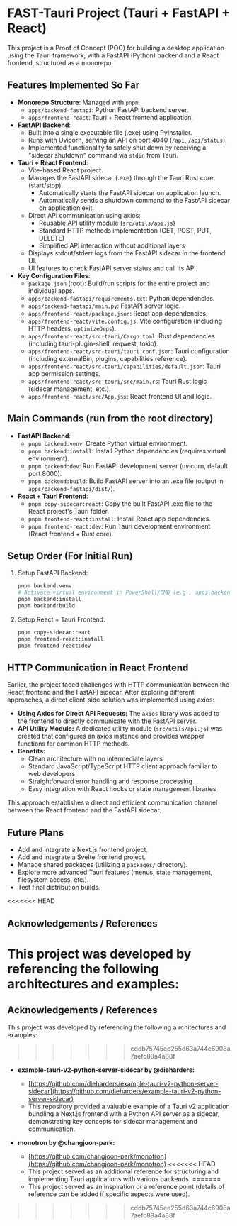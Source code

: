 # FAST-Tauri Project (Tauri + FastAPI + React)

This project is a Proof of Concept (POC) for building a desktop application using the Tauri framework, with a FastAPI (Python) backend and a React frontend, structured as a monorepo.

## Features Implemented So Far

*   **Monorepo Structure**: Managed with `pnpm`.
    *   `apps/backend-fastapi`: Python FastAPI backend server.
    *   `apps/frontend-react`: Tauri + React frontend application.
*   **FastAPI Backend**:
    *   Built into a single executable file (.exe) using PyInstaller.
    *   Runs with Uvicorn, serving an API on port 4040 (`/api`, `/api/status`).
    *   Implemented functionality to safely shut down by receiving a "sidecar shutdown" command via `stdin` from Tauri.
*   **Tauri + React Frontend**:
    *   Vite-based React project.
    *   Manages the FastAPI sidecar (.exe) through the Tauri Rust core (start/stop).
        *   Automatically starts the FastAPI sidecar on application launch.
        *   Automatically sends a shutdown command to the FastAPI sidecar on application exit.
    *   Direct API communication using axios:
        *   Reusable API utility module (`src/utils/api.js`)
        *   Standard HTTP methods implementation (GET, POST, PUT, DELETE)
        *   Simplified API interaction without additional layers
    *   Displays stdout/stderr logs from the FastAPI sidecar in the frontend UI.
    *   UI features to check FastAPI server status and call its API.
*   **Key Configuration Files**:
    *   `package.json` (root): Build/run scripts for the entire project and individual apps.
    *   `apps/backend-fastapi/requirements.txt`: Python dependencies.
    *   `apps/backend-fastapi/main.py`: FastAPI server logic.
    *   `apps/frontend-react/package.json`: React app dependencies.
    *   `apps/frontend-react/vite.config.js`: Vite configuration (including HTTP headers, `optimizeDeps`).
    *   `apps/frontend-react/src-tauri/Cargo.toml`: Rust dependencies (including tauri-plugin-shell, reqwest, tokio).
    *   `apps/frontend-react/src-tauri/tauri.conf.json`: Tauri configuration (including externalBin, plugins, capabilities reference).
    *   `apps/frontend-react/src-tauri/capabilities/default.json`: Tauri app permission settings.
    *   `apps/frontend-react/src-tauri/src/main.rs`: Tauri Rust logic (sidecar management, etc.).
    *   `apps/frontend-react/src/App.jsx`: React frontend UI and logic.

## Main Commands (run from the root directory)

*   **FastAPI Backend**:
    *   `pnpm backend:venv`: Create Python virtual environment.
    *   `pnpm backend:install`: Install Python dependencies (requires virtual environment).
    *   `pnpm backend:dev`: Run FastAPI development server (uvicorn, default port 8000).
    *   `pnpm backend:build`: Build FastAPI server into an .exe file (output in `apps/backend-fastapi/dist/`).
*   **React + Tauri Frontend**:
    *   `pnpm copy-sidecar:react`: Copy the built FastAPI .exe file to the React project's Tauri folder.
    *   `pnpm frontend-react:install`: Install React app dependencies.
    *   `pnpm frontend-react:dev`: Run Tauri development environment (React frontend + Rust core).

## Setup Order (For Initial Run)

1.  Setup FastAPI Backend:
    ```bash
    pnpm backend:venv
    # Activate virtual environment in PowerShell/CMD (e.g., apps\backend-fastapi\.venv\Scripts\activate.bat)
    pnpm backend:install
    pnpm backend:build
    ```
2.  Setup React + Tauri Frontend:
    ```bash
    pnpm copy-sidecar:react
    pnpm frontend-react:install
    pnpm frontend-react:dev
    ```

## HTTP Communication in React Frontend

Earlier, the project faced challenges with HTTP communication between the React frontend and the FastAPI sidecar. After exploring different approaches, a direct client-side solution was implemented using axios:

*   **Using Axios for Direct API Requests:** The `axios` library was added to the frontend to directly communicate with the FastAPI server.
*   **API Utility Module:** A dedicated utility module (`src/utils/api.js`) was created that configures an axios instance and provides wrapper functions for common HTTP methods.
*   **Benefits:**
    *   Clean architecture with no intermediate layers
    *   Standard JavaScript/TypeScript HTTP client approach familiar to web developers
    *   Straightforward error handling and response processing
    *   Easy integration with React hooks or state management libraries

This approach establishes a direct and efficient communication channel between the React frontend and the FastAPI sidecar.

## Future Plans

*   Add and integrate a Next.js frontend project.
*   Add and integrate a Svelte frontend project.
*   Manage shared packages (utilizing a `packages/` directory).
*   Explore more advanced Tauri features (menus, state management, filesystem access, etc.).
*   Test final distribution builds.

<<<<<<< HEAD
## Acknowledgements / References

This project was developed by referencing the following architectures and examples:
=======
  ## Acknowledgements / References

This project was developed by referencing the following a
rchitectures and examples:
>>>>>>> cddb75745ee255d63a744c6908a7aefc88a4a88f

*   **example-tauri-v2-python-server-sidecar by @dieharders:**
    *   [https://github.com/dieharders/example-tauri-v2-python-server-sidecar](https://github.com/dieharders/example-tauri-v2-python-server-sidecar)
    *   This repository provided a valuable example of a Tauri v2 application bundling a Next.js frontend with a Python API server as a sidecar, demonstrating key concepts for sidecar management and communication.

*   **monotron by @changjoon-park:**
    *   [https://github.com/changjoon-park/monotron](https://github.com/changjoon-park/monotron)
<<<<<<< HEAD
    *   This project served as an additional reference for structuring and implementing Tauri applications with various backends. 
=======
    *   This project served as an inspiration or a reference point (details of reference can be added if specific aspects were used).
>>>>>>> cddb75745ee255d63a744c6908a7aefc88a4a88f
